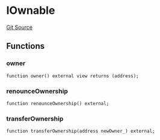 # IOwnable
[Git Source](https://github.com/KlimaDAO/klimadao-solidity/blob/704b462e69030cb9a43680057bee91d745d579ba/src/protocol/tokens/regular/sKlimaToken.sol)


## Functions
### owner


```solidity
function owner() external view returns (address);
```

### renounceOwnership


```solidity
function renounceOwnership() external;
```

### transferOwnership


```solidity
function transferOwnership(address newOwner_) external;
```

